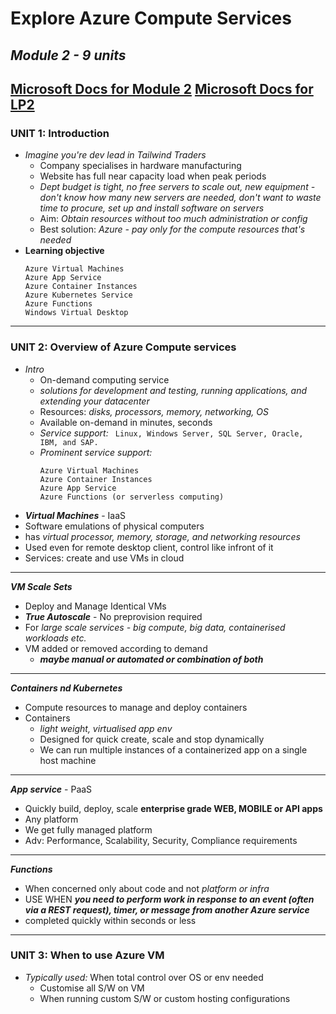 # Explore Azure Compute Services
## *Module 2 - 9 units*

[Microsoft Docs for Module 2](https://docs.microsoft.com/en-us/learn/modules/azure-compute-fundamentals/)
[Microsoft Docs for LP2](https://docs.microsoft.com/en-us/learn/paths/az-900-describe-core-azure-services/)
---
### UNIT 1: Introduction
- *Imagine you're dev lead in Tailwind Traders*
    - Company specialises in hardware manufacturing
    - Website has full near capacity load when peak periods
    - *Dept budget is tight, no free servers to scale out, new equipment - don't know how many new servers are needed, don't want to waste time to procure, set up and install software on servers*
    - Aim: *Obtain resources without too much administration or config*
    - Best solution: *Azure - pay only for the compute resources that's needed*
- **Learning objective**
    ```
    Azure Virtual Machines
    Azure App Service
    Azure Container Instances
    Azure Kubernetes Service
    Azure Functions
    Windows Virtual Desktop
    ```


---
### UNIT 2: Overview of Azure Compute services
- *Intro*
    - On-demand computing service
    - *solutions for development and testing, running applications, and extending your datacenter*
    - Resources: *disks, processors, memory, networking, OS*
    - Available on-demand in minutes, seconds
    - *Service support:* ` Linux, Windows Server, SQL Server, Oracle, IBM, and SAP.`
    - *Prominent service support:*
        ```
        Azure Virtual Machines
        Azure Container Instances
        Azure App Service
        Azure Functions (or serverless computing)
        ``` 
- ***Virtual Machines*** - IaaS
- Software emulations of physical computers
- has *virtual processor, memory, storage, and networking resources*
- Used even for remote desktop client, control like infront of it
- Services: create and use VMs in cloud
    

---
***VM Scale Sets*** 
- Deploy and Manage Identical VMs 
- ***True Autoscale*** - No preprovision required
- For *large scale services - big compute, big data, containerised workloads etc.*
- VM added or removed according to demand
    - ***maybe manual or automated or combination of both***
---
***Containers nd Kubernetes***  
- Compute resources to manage and deploy containers
- Containers
    - *light weight, virtualised app env*
    - Designed for quick create, scale and stop dynamically
    - We can run multiple instances of a containerized app on a single host machine
---
***App service*** - PaaS
- Quickly build, deploy, scale **enterprise grade WEB, MOBILE or API apps**
- Any platform
- We get fully managed platform 
- Adv: Performance, Scalability, Security, Compliance requirements

---
***Functions*** 
- When concerned only about code and not *platform or infra*
- USE WHEN ***you need to perform work in response to an event (often via a REST request), timer, or message from another Azure service*** 
- completed quickly within seconds or less
---
### UNIT 3: When to use Azure VM
- *Typically used:* When total control over OS or env needed
    - Customise all S/W on VM 
    - When running custom S/W or custom hosting configurations
